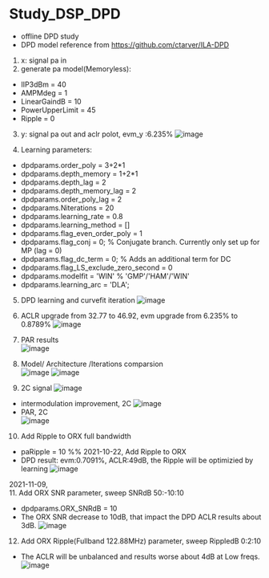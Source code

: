 # Study_DSP_DPD
- offline DPD study
- DPD model reference from https://github.com/ctarver/ILA-DPD

1. x: signal pa in
2. generate pa model(Memoryless): 
- IIP3dBm = 40
- AMPMdeg = 1
- LinearGaindB = 10
- PowerUpperLimit = 45
- Ripple = 0
3. y: signal pa out and aclr polot, evm_y :6.235%
![image](https://user-images.githubusercontent.com/87049112/138379342-52b683ac-06a2-474a-a41d-6bf985b4658a.png)

4. Learning parameters:
- dpdparams.order_poly = 3+2*1
- dpdparams.depth_memory = 1+2*1
- dpdparams.depth_lag = 2
- dpdparams.depth_memory_lag = 2
- dpdparams.order_poly_lag = 2
- dpdparams.Niterations = 20
- dpdparams.learning_rate = 0.8
- dpdparams.learning_method = []
- dpdparams.flag_even_order_poly = 1
- dpdparams.flag_conj = 0;   % Conjugate branch. Currently only set up for MP (lag = 0)
- dpdparams.flag_dc_term = 0; % Adds an additional term for DC
- dpdparams.flag_LS_exclude_zero_second = 0
- dpdparams.modelfit = 'WIN' % 'GMP'/'HAM'/'WIN'
- dpdparams.learning_arc = 'DLA';

5. DPD learning and curvefit iteration
![image](https://user-images.githubusercontent.com/87049112/138372239-15930747-b7b3-4a5e-a36a-acb57c78eed2.png)

6. ACLR upgrade from 32.77 to 46.92, evm upgrade from 6.235% to 0.8789%
![image](https://user-images.githubusercontent.com/87049112/138372478-6201a5f4-5cdc-4d22-879a-660f267869bf.png)
7. PAR results                                                         
![image](https://user-images.githubusercontent.com/87049112/138372742-c06834c2-ec2d-4675-864d-3dacc601905d.png)
8. Model/ Architecture /Iterations comparsion         
![image](https://user-images.githubusercontent.com/87049112/138373658-207e618e-6dd1-4188-9a0f-a57399ff097f.png)
![image](https://user-images.githubusercontent.com/87049112/138375185-99ac0e48-d4e4-41f0-a2c7-6402d142daa1.png)

9. 2C signal
![image](https://user-images.githubusercontent.com/87049112/138378577-f7c11296-f872-4de7-a206-f58ed3907540.png)
- intermodulation improvement, 2C
![image](https://user-images.githubusercontent.com/87049112/138378911-e7db40a0-4006-417b-977f-a770e5663c38.png)
- PAR, 2C        
![image](https://user-images.githubusercontent.com/87049112/138379029-180d9daf-ed52-4f15-a0b9-d208473f7fb5.png)

10. Add Ripple to ORX full bandwidth
- paRipple = 10 %% 2021-10-22, Add Ripple to ORX
- DPD result: evm:0.7091%, ACLR:49dB, the Ripple will be optimizied by learning
![image](https://user-images.githubusercontent.com/87049112/138404320-60f545aa-bd0a-40fe-9126-7e1b605f4cee.png)

2021-11-09,               
11. Add ORX SNR parameter, sweep SNRdB 50:-10:10
- dpdparams.ORX_SNRdB = 10
- The ORX SNR decrease to 10dB, that impact the DPD ACLR results about 3dB.
![image](https://user-images.githubusercontent.com/87049112/140844716-5812d57f-fbcc-4f98-818d-21b83fd62b6e.png)

12. Add ORX Ripple(Fullband 122.88MHz) parameter, sweep RippledB 0:2:10
- The ACLR will be unbalanced and results worse about 4dB at Low freqs.
![image](https://user-images.githubusercontent.com/87049112/140856955-f252a472-4587-4315-a348-f818b64d21e8.png)
